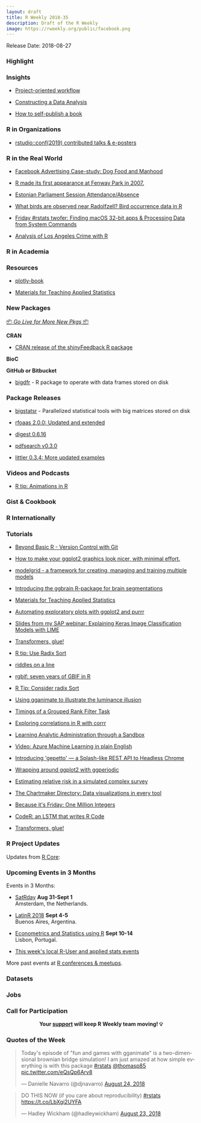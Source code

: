 ```yaml
---
layout: draft
title: R Weekly 2018-35
description: Draft of the R Weekly
image: https://rweekly.org/public/facebook.png
---
```


Release Date: 2018-08-27

###  Highlight



### Insights

+ [Project-oriented workflow](https://www.tidyverse.org/articles/2017/12/workflow-vs-script/)

+ [Constructing a Data Analysis](https://simplystatistics.org/2018/08/24/constructing-a-data-analysis/)

+ [How to self-publish a book](https://blog.datascienceheroes.com/how-to-self-publish-a-book/)

###  R in Organizations


+ [rstudio::conf(2019) contributed talks & e-posters](https://blog.rstudio.com/2018/08/20/rstudio-conf-2019-contributed-talks-eposters/)

### R in the Real World

+ [Facebook Advertising Case-study: Dog Food and Manhood](https://rickpackblog.wordpress.com/2018/08/20/facebook-advertising-case-study-dog-food-and-manhood/)

+ [R made its first appearance at Fenway Park in 2007. ](https://www.davidkane.info/post/the-first-appearence-of-r-in-fenway-park-was-in-2007/)

+ [Estonian Parliament Session Attendance/Absence](http://www.reigo.eu/2018/08/estonian-parliament-session-attendance/)

+ [What birds are observed near Radolfzell? Bird occurrence data in R](https://ropensci.org/blog/2018/08/21/birds-radolfzell/)

+ [Friday #rstats twofer: Finding macOS 32-bit apps & Processing Data from System Commands](https://rud.is/b/2018/08/24/friday-rstats-twofer-finding-macos-32-bit-apps-processing-data-from-system-commands/)

+ [Analysis of Los Angeles Crime with R](https://datascienceplus.com/analysis-of-los-angeles-crime-with-r/)

###  R in Academia



###  Resources


+ [plotly-book](http://plotly-book.cpsievert.me/)

+ [Materials for Teaching Applied Statistics](https://ntguardian.wordpress.com/2018/08/20/materials-for-teaching-applied-statistics/)

###  New Packages

<p class="added-hostname"><a href="https://rweekly.org/live" target="_blank" class="externalLink">📦 <i>Go Live for More New Pkgs</i> 📦</a></p>

**CRAN**

+ [CRAN release of the shinyFeedback R package](https://www.tychobra.com/posts/2018_08_21_shinfeedback_release/)

**BioC**


**GitHub or Bitbucket**

+ [bigdfr](https://github.com/privefl/bigdfr) - R package to operate with data frames stored on disk

### Package Releases

+ [bigstatsr](https://github.com/privefl/bigstatsr) - Parallelized statistical tools with big matrices stored on disk


+ [rfoaas 2.0.0: Updated and extended](http://dirk.eddelbuettel.com/blog/2018/08/20#rfoaas_2.0.0)


+ [digest 0.6.16](http://dirk.eddelbuettel.com/blog/2018/08/22#digest_0.6.16)


+ [pdfsearch v0.3.0](https://brandonlebeau.org/2018/08/22/pdfsearch-0-3-0/)

+ [littler 0.3.4: More updated examples](http://dirk.eddelbuettel.com/blog/2018/08/24#littler-0.3.4)

###  Videos and Podcasts

+ [R tip: Animations in R](https://www.infoworld.com/video/89987/r-tip-animations-in-r)

### Gist & Cookbook




### R Internationally



###  Tutorials

+ [Beyond Basic R - Version Control with Git](https://owi.usgs.gov/blog/beyond-basic-git/)

+ [How to make your ggplot2 graphics look nicer, with minimal effort.](https://www.jumpingrivers.com/blog/styling-ggplot2-r-graphics/)


+ [modelgrid - a framework for creating, managing and training multiple models](http://smaakage85.netlify.com/2018/07/14/modelgrid-a-framework-for-creating-managing-and-training-multiple-models/)


+ [Introducing the ggbrain R-package for brain segmentations](https://drmowinckels.io/blog/introducing-the-ggbrain-r-package-for-brain-segmentations/)



+ [Materials for Teaching Applied Statistics](https://ntguardian.wordpress.com/2018/08/20/materials-for-teaching-applied-statistics/)

+ [Automating exploratory plots with ggplot2 and purrr](https://aosmith.rbind.io/2018/08/20/automating-exploratory-plots/)

+ [Slides from my SAP webinar: Explaining Keras Image Classification Models with LIME](https://shirinsplayground.netlify.com/2018/08/sap_webinar_slides/)

+ [Transformers, glue!](http://www.questionflow.org/2018/08/21/transformers-glue/)

+ [R tip: Use Radix Sort](http://www.win-vector.com/blog/2018/08/r-tip-use-radix-sort/)

+ [riddles on a line](https://xianblog.wordpress.com/2018/08/22/riddles-on-a-line/)

+ [rgbif: seven years of GBIF in R](https://ropensci.org/technotes/2018/08/22/rgbif-seven-years/)

+ [R Tip: Consider radix Sort](http://www.win-vector.com/blog/2018/08/r-tip-use-radix-sort/)

+ [Using gganimate to illustrate the luminance illusion](http://blog.revolutionanalytics.com/2018/08/luminance-illusion.html)

+ [Timings of a Grouped Rank Filter Task](http://www.win-vector.com/blog/2018/08/timings-of-a-grouped-rank-filter-task/)

+ [Exploring correlations in R with corrr](https://drsimonj.svbtle.com/exploring-correlations-in-r-with-corrr)

+ [Learning Analytic Administration through a Sandbox](https://rviews.rstudio.com/2018/08/23/learning-analytic-administration-through-a-sandbox/)

+ [Video: Azure Machine Learning in plain English](http://blog.revolutionanalytics.com/2018/08/aml-video.html)

+ [Introducing 'gepetto' — a Splash-like REST API to Headless Chrome](https://rud.is/b/2018/08/23/introducing-gepetto-a-splash-like-rest-api-to-headless-chrome/)

+ [Wrapping around ggplot2 with ggperiodic](https://eliocamp.github.io/codigo-r/2018/08/periodic-data-ggplot2-ggperiodic/)

+ [Estimating relative risk in a simulated complex survey](http://freerangestats.info/blog/2018/08/24/simulating-survey)

+ [The Chartmaker Directory: Data visualizations in every tool](http://blog.revolutionanalytics.com/2018/08/chartmaker-directory.html)

+ [Because it's Friday: One Million Integers](http://blog.revolutionanalytics.com/2018/08/one-million-integers.html)

+ [CodeR: an LSTM that writes R Code](https://www.statworx.com/de/blog/coder-an-lstm-that-writes-r-code/)

+ [Transformers, glue!](http://www.questionflow.org/2018/08/21/transformers-glue/)

<!--<div class="post-more-begi
n"></div><div class="post-more-end"></div>-->

###  R Project Updates

Updates from [R Core](http://developer.r-project.org/blosxom.cgi/R-devel/NEWS):




###  Upcoming Events in 3 Months

Events in 3 Months:

+ [SatRday](https://amsterdam2018.satrdays.org/) **Aug 31-Sept 1**<br />
Amsterdam, the Netherlands.

+ [LatinR 2018](http://latin-r.com/) **Sept 4-5** <br />
Buenos Aires, Argentina.

+ [Econometrics and Statistics using R](http://gades-training.com/en/cursos/Econometrics-and-Statistics-Using-R) **Sept 10-14** <br />
Lisbon, Portugal.

+ [This week's local R-User and applied stats events](https://community.rstudio.com/c/irl)

More past events at [R conferences & meetups](https://conf.rweekly.org).

### Datasets




### Jobs




###  Call for Participation



<p class="hide-support added-hostname support-rweekly" style="text-align: center;font-weight: bold;">Your <a class="non-visited externalLink" href="https://www.patreon.com/rweekly" onclick="pas(this)">support</a> will keep R Weekly team moving! 💡</p>

###  Quotes of the Week

<blockquote class="twitter-tweet" data-lang="en"><p lang="en" dir="ltr">Today&#39;s episode of &quot;fun and games with gganimate&quot; is a two-dimensional brownian bridge simulation! I am just amazed at how simple everything is with this package <a href="https://twitter.com/hashtag/rstats?src=hash&amp;ref_src=twsrc%5Etfw">#rstats</a> <a href="https://twitter.com/thomasp85?ref_src=twsrc%5Etfw">@thomasp85</a> <a href="https://t.co/eQsQp6Arv8">pic.twitter.com/eQsQp6Arv8</a></p>&mdash; Danielle Navarro (@djnavarro) <a href="https://twitter.com/djnavarro/status/1033100989912440832?ref_src=twsrc%5Etfw">August 24, 2018</a></blockquote>

<blockquote class="twitter-tweet" data-lang="en"><p lang="en" dir="ltr">DO THIS NOW (if you care about reproducibility) <a href="https://twitter.com/hashtag/rstats?src=hash&amp;ref_src=twsrc%5Etfw">#rstats</a> <a href="https://t.co/LbXgi2UYFA">https://t.co/LbXgi2UYFA</a></p>&mdash; Hadley Wickham (@hadleywickham) <a href="https://twitter.com/hadleywickham/status/1032665959734108160?ref_src=twsrc%5Etfw">August 23, 2018</a></blockquote>

